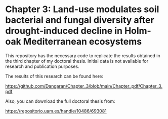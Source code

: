 # Chapter 3: Land-use modulates soil bacterial and fungal diversity after drought-induced decline in Holm-oak Mediterranean ecosystems

This repository has the necessary code to replicate the results obtained in the third chapter of my doctoral thesis. Initial data is not available for research and publication purposes. 

The results of this research can be found here:

https://github.com/Dangaran/Chapter_3/blob/main/Chapter_pdf/Chapter_3.pdf

Also, you can download the full doctoral thesis from:

https://repositorio.uam.es/handle/10486/693081
